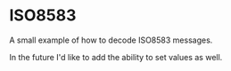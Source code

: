 # ISO8583
A small example of how to decode ISO8583 messages.

In the future I'd like to add the ability to set values as well.
